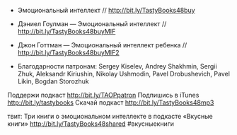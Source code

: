+ Эмоциональный интеллект // http://bit.ly/TastyBooks48buy
+ Дэниел Гоулман — Эмоциональный интеллект // http://bit.ly/TastyBooks48buyMIF
+ Джон Готтман — Эмоциональный интеллект ребенка //   http://bit.ly/TastyBooks48buyMIF2

+ Благодарности патронам: Sergey Kiselev, Andrey Shakhmin, Sergii Zhuk, Aleksandr Kiriushin, Nikolay Ushmodin, Pavel Drobushevich, Pavel Likin, Bogdan Storozhuk

Поддержи подкаст http://bit.ly/TAOPpatron
Подпишись в iTunes http://bit.ly/tastybooks
Скачай подкаст http://bit.ly/TastyBooks48mp3

твит:
Три книги о эмоциональном интеллекте в подкасте «Вкусные книги» http://bit.ly/TastyBooks48shared #вкусныекниги
